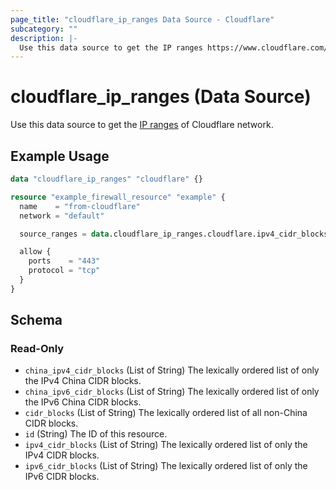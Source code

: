 ```yaml
---
page_title: "cloudflare_ip_ranges Data Source - Cloudflare"
subcategory: ""
description: |-
  Use this data source to get the IP ranges https://www.cloudflare.com/ips/ of Cloudflare network.
---
```


# cloudflare_ip_ranges (Data Source)

Use this data source to get the [IP ranges](https://www.cloudflare.com/ips/) of Cloudflare network.

## Example Usage

```terraform
data "cloudflare_ip_ranges" "cloudflare" {}

resource "example_firewall_resource" "example" {
  name    = "from-cloudflare"
  network = "default"

  source_ranges = data.cloudflare_ip_ranges.cloudflare.ipv4_cidr_blocks

  allow {
    ports    = "443"
    protocol = "tcp"
  }
}
```

<!-- schema generated by tfplugindocs -->
## Schema

### Read-Only

- `china_ipv4_cidr_blocks` (List of String) The lexically ordered list of only the IPv4 China CIDR blocks.
- `china_ipv6_cidr_blocks` (List of String) The lexically ordered list of only the IPv6 China CIDR blocks.
- `cidr_blocks` (List of String) The lexically ordered list of all non-China CIDR blocks.
- `id` (String) The ID of this resource.
- `ipv4_cidr_blocks` (List of String) The lexically ordered list of only the IPv4 CIDR blocks.
- `ipv6_cidr_blocks` (List of String) The lexically ordered list of only the IPv6 CIDR blocks.



